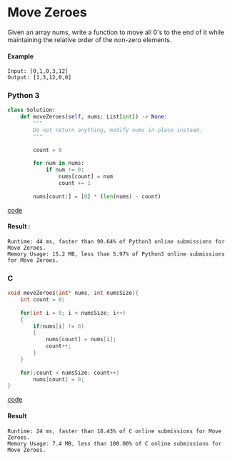 # Move Zeroes
Given an array nums, write a function to move all 0's to the end of it while maintaining the relative order of the non-zero elements.

#### Example
```
Input: [0,1,0,3,12]
Output: [1,3,12,0,0]
```

### Python 3
```python
class Solution:
    def moveZeroes(self, nums: List[int]) -> None:
        """
        Do not return anything, modify nums in-place instead.
        """
        
        count = 0
        
        for num in nums:
            if num != 0:
                nums[count] = num
                count += 1
                
        nums[count:] = [0] * (len(nums) - count)
```
[code](Python%203/283.py)

#### Result : 
```
Runtime: 44 ms, faster than 90.64% of Python3 online submissions for Move Zeroes.
Memory Usage: 15.2 MB, less than 5.97% of Python3 online submissions for Move Zeroes.
```

### C
```C
void moveZeroes(int* nums, int numsSize){
    int count = 0;
    
    for(int i = 0; i < numsSize; i++)
    {
        if(nums[i] != 0)
        {
            nums[count] = nums[i];
            count++;
        }
    }
    
    for(;count < numsSize; count++)
        nums[count] = 0;   
}
```
[code](C/283.c)

#### Result
```
Runtime: 24 ms, faster than 18.43% of C online submissions for Move Zeroes.
Memory Usage: 7.4 MB, less than 100.00% of C online submissions for Move Zeroes.
```
